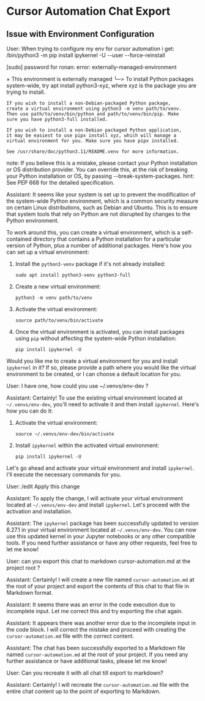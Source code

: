 # Cursor Automation Chat Export

## Issue with Environment Configuration
User: When trying to configure my env for cursor automation i get:
/bin/python3 -m pip install ipykernel -U --user --force-reinstall

[sudo] password for ronan: 
error: externally-managed-environment

× This environment is externally managed
╰─> To install Python packages system-wide, try apt install
    python3-xyz, where xyz is the package you are trying to
    install.
    
    If you wish to install a non-Debian-packaged Python package,
    create a virtual environment using python3 -m venv path/to/venv.
    Then use path/to/venv/bin/python and path/to/venv/bin/pip. Make
    sure you have python3-full installed.
    
    If you wish to install a non-Debian packaged Python application,
    it may be easiest to use pipx install xyz, which will manage a
    virtual environment for you. Make sure you have pipx installed.
    
    See /usr/share/doc/python3.11/README.venv for more information.

note: If you believe this is a mistake, please contact your Python installation or OS distribution provider. You can override this, at the risk of breaking your Python installation or OS, by passing --break-system-packages.
hint: See PEP 668 for the detailed specification.

Assistant: It seems like your system is set up to prevent the modification of the system-wide Python environment, which is a common security measure on certain Linux distributions, such as Debian and Ubuntu. This is to ensure that system tools that rely on Python are not disrupted by changes to the Python environment.

To work around this, you can create a virtual environment, which is a self-contained directory that contains a Python installation for a particular version of Python, plus a number of additional packages. Here's how you can set up a virtual environment:

1. Install the `python3-venv` package if it's not already installed:
   ```
   sudo apt install python3-venv python3-full
   ```

2. Create a new virtual environment:
   ```
   python3 -m venv path/to/venv
   ```

3. Activate the virtual environment:
   ```
   source path/to/venv/bin/activate
   ```

4. Once the virtual environment is activated, you can install packages using `pip` without affecting the system-wide Python installation:
   ```
   pip install ipykernel -U
   ```

Would you like me to create a virtual environment for you and install `ipykernel` in it? If so, please provide a path where you would like the virtual environment to be created, or I can choose a default location for you.

User: I have one, how could you use  ~/.venvs/env-dev ?

Assistant: Certainly! To use the existing virtual environment located at `~/.venvs/env-dev`, you'll need to activate it and then install `ipykernel`. Here's how you can do it:

1. Activate the virtual environment:
   ```
   source ~/.venvs/env-dev/bin/activate
   ```

2. Install `ipykernel` within the activated virtual environment:
   ```
   pip install ipykernel -U
   ```

Let's go ahead and activate your virtual environment and install `ipykernel`. I'll execute the necessary commands for you.

User: /edit Apply this change

Assistant: To apply the change, I will activate your virtual environment located at `~/.venvs/env-dev` and install `ipykernel`. Let's proceed with the activation and installation.

Assistant: The `ipykernel` package has been successfully updated to version 6.27.1 in your virtual environment located at `~/.venvs/env-dev`. You can now use this updated kernel in your Jupyter notebooks or any other compatible tools. If you need further assistance or have any other requests, feel free to let me know!

User: can you export this chat to markdown cursor-automation.md at the project root ?

Assistant: Certainly! I will create a new file named `cursor-automation.md` at the root of your project and export the contents of this chat to that file in Markdown format.

Assistant: It seems there was an error in the code execution due to incomplete input. Let me correct this and try exporting the chat again.

Assistant: It appears there was another error due to the incomplete input in the code block. I will correct the mistake and proceed with creating the `cursor-automation.md` file with the correct content.

Assistant: The chat has been successfully exported to a Markdown file named `cursor-automation.md` at the root of your project. If you need any further assistance or have additional tasks, please let me know!

User: Can you recreate it with all chat till export to markdown?

Assistant: Certainly! I will recreate the `cursor-automation.md` file with the entire chat content up to the point of exporting to Markdown.
